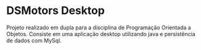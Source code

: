 # DSMotors Desktop

Projeto realizado em dupla para a disciplina de Programação Orientada a Objetos. Consiste em uma aplicação desktop utilizando java e persistência de dados com MySql.
